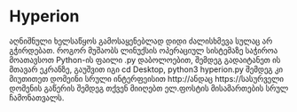 # Hyperion
აღნიშნული ხელსაწყოს გამოსაყენებლად დიდი ძალისხმევა სულაც არ გჭირდებათ.  როგორ მუშაობს ლინუქსის ოპერაციულ სისტემაზე საჭიროა მოათავსოთ Python-ის ფაილი .py დაბოლოებით, შემდეგ გადაიტანეთ ის მთავარ ეკრანზე, გაუშვით იგი cd Desktop, python3 hyperion.py შემდეგ კი მიუთითეთ დომეინი სრული ინტერფეისით http://ანდაც https://სასურველი დომენის გაწერის შემდეგ თქვენ მიიღებთ ელ.ფოსტის მისამართების სრულ ჩამონათვალს.
